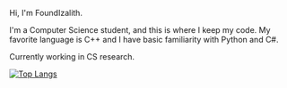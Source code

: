 Hi, I'm FoundIzalith. 

I'm a Computer Science student, and this is where I keep my code. My favorite language is C++ and I have basic familiarity with Python and C#. 

Currently working in CS research. 

<!--
[![Eva's GitHub stats](https://github-readme-stats.vercel.app/api?username=foundizalith)](https://github.com/anuraghazra/github-readme-stats)
-->

[![Top Langs](https://github-readme-stats.vercel.app/api/top-langs/?username=foundizalith&theme=dark)](https://github.com/anuraghazra/github-readme-stats)


